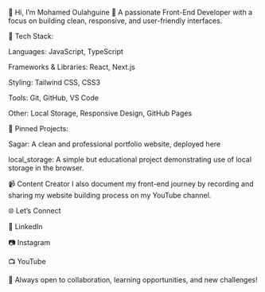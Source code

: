 👋 Hi, I’m Mohamed Oulahguine
🎯 A passionate Front-End Developer with a focus on building clean, responsive, and user-friendly interfaces.

🔧 Tech Stack:

Languages: JavaScript, TypeScript

Frameworks & Libraries: React, Next.js

Styling: Tailwind CSS, CSS3

Tools: Git, GitHub, VS Code

Other: Local Storage, Responsive Design, GitHub Pages

📌 Pinned Projects:

Sagar: A clean and professional portfolio website, deployed here

local_storage: A simple but educational project demonstrating use of local storage in the browser.

📹 Content Creator
I also document my front-end journey by recording and sharing my website building process on my YouTube channel.

🌐 Let’s Connect

💼 LinkedIn


📷 Instagram

📺 YouTube

🚀 Always open to collaboration, learning opportunities, and new challenges!
